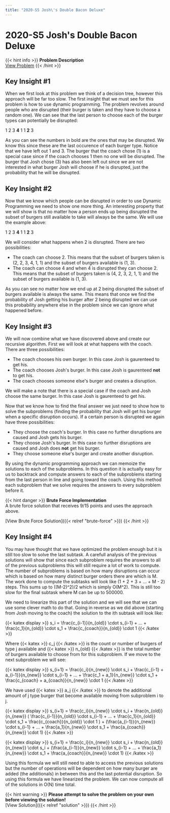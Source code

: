 ```yaml
---
title: "2020-S5 Josh\'s Double Bacon Deluxe"
---
```


# 2020-S5 Josh\'s Double Bacon Deluxe

{{< hint info >}}
**Problem Description**  
[View Problem](https://cemc.uwaterloo.ca/contests/computing/past_ccc_contests/2020/ccc/seniorEF.pdf)
{{< /hint >}}

## Key Insight #1

When we first look at this problem we think of a decision tree, however this approach will be far too slow. The first insight that we must see for this problem is how to use dynamic programming. The problem revolves around people who are disrupted (their burger is taken and they have to choose a random one). We can see that the last person to choose each of the burger types can potentially be disrupted:

1 2 3 **4** 1 1 **2** 3

As you can see the numbers in bold are the ones that may be disrupted. We know this since these are the last occurence of each burger type. Notice that we have left out 1 and 3. The burger that the coach chose (1) is a special case since if the coach chooses 1 then no one will be disrupted. The burger that Josh chose (3) has also been left out since we are not interested in what burger Josh will choose if he is disrupted, just the probability that he will be disrupted.

## Key Insight #2

Now that we know which people can be disrupted in order to use Dynamic Programming we need to show one more thing. An interesting property that we will show is that no matter how a person ends up being disrupted the subset of burgers still available to take will always be the same. We will use the example above:

1 2 3 **4** 1 1 **2** 3

We will consider what happens when 2 is disrupted. There are two possibilities:
- The coach can choose 2. This means that the subset of burgers taken is (2, 2, 3, 4, 1, 1) and the subset of burgers available is (1, 3).
- The coach can choose 4 and when 4 is disrupted they can choose 2. This means that the subset of burgers taken is (4, 2, 3, 2, 1, 1) and the subset of burgers available is (1, 3).

As you can see no matter how we end up at 2 being disrupted the subset of burgers available is always the same. This means that once we find the probability of Josh getting his burger after 2 being disrupted we can use this probability anywhere else in the problem since we can ignore what happened before.

## Key Insight #3

We will now combine what we have discovered above and create our recursive algorithm. First we will look at what happens with the coach. There are three possibilities:
- The coach chooses his own burger. In this case Josh is gaurenteed to get his.
- The coach chooses Josh's burger. In this case Josh is gaurenteed **not** to get his.
- The coach chooses someone else's burger and creates a disruption.

We will make a note that there is a special case if the coach and Josh choose the same burger. In this case Josh is gaurenteed to get his.

Now that we know how to find the final answer we just need to show how to solve the subproblems (finding the probability that Josh will get his burger when a specific disruption occurs). If a certain person is disrupted we again have three possibilities:
- They choose the coach's burger. In this case no further disruptions are caused and Josh gets his burger.
- They choose Josh's burger. In this case no further disruptions are caused and Josh does **not** get his burger.
- They choose someone else's burger and create another disruption.

By using the dynamic programming approach we can memoize the solutions to each of the subproblems. In this question it is actually easy for us to backtrack and compute answers to each of the subproblems starting from the last person in line and going toward the coach. Using this method each subproblem that we solve requires the answers to every subproblem before it.

{{< hint danger >}}
**Brute Force Implementation**  
A brute force solution that receives 9/15 points and uses the approach above.

[View Brute Force Solution]({{< relref "brute-force" >}})
{{< /hint >}}

## Key Insight #4

You may have thought that we have optimized the problem enough but it is still too slow to solve the last subtask. A carefull analysis of the previous solutions will show that since each subproblem requires the answers to all of the previous subproblems this will still require a lot of work to compute. The number of subproblems is based on how many disruptions can occur which is based on how many distinct burger orders there are which is M. The work done to compute the subtasks will look like (1 + 2 + 3 + ... + M - 2) steps. This sums up to ((M-2)^2)/2 which is simply O(M^2). This is still too slow for the final subtask where M can be up to 500000.

We need to linearize this part of the solution and we will see that we can use some clever math to do that. Going in reverse as we did above (starting from Josh moving to the coach) the solution to the ith subtask will look like:

{{< katex display >}}
s_i = \frac{c_{i-1}}{n_{old}} \cdot s_{i-1} + ... + \frac{c_1}{n_{old}} \cdot s_1 + \frac{c_{coach}}{n_{old}} \cdot 1
{{< /katex >}}

Where {{< katex >}} c_j {{< /katex >}} is the count or number of burgers of type j available and {{< katex >}} n_{old} {{< /katex >}} is the total number of burgers available to choose from for this subproblem. If we move to the next subproblem we will see:

{{< katex display >}}
s_{i+1} = \frac{c_i}{n_{new}} \cdot s_i + \frac{c_{i-1} + a_{i-1}}{n_{new}} \cdot s_{i-1} + ... + \frac{c_1 + a_1}{n_{new}} \cdot s_1 + \frac{c_{coach} + a_{coach}}{n_{new}} \cdot 1
{{< /katex >}}

We have used {{< katex >}} a_j {{< /katex >}} to denote the additional amount of j type burger that become available moving from subproblem i to j.

{{< katex display >}}
s_{i+1} = \frac{c_i}{n_{new}} \cdot s_i + \frac{n_{old}}{n_{new}} ( \frac{c_{i-1}}{n_{old}} \cdot s_{i-1} + ... + \frac{c_1}{n_{old}} \cdot s_1 + \frac{c_{coach}}{n_{old}} \cdot 1 ) + (\frac{a_{i-1}}{n_{new}} \cdot s_{i-1} + ... + \frac{a_1}{n_{new}} \cdot s_1 + \frac{a_{coach}}{n_{new}} \cdot 1)
{{< /katex >}}

{{< katex display >}}
s_{i+1} = \frac{c_i}{n_{new}} \cdot s_i + \frac{n_{old}}{n_{new}} \cdot s_i + (\frac{a_{i-1}}{n_{new}} \cdot s_{i-1} + ... + \frac{a_1}{n_{new}} \cdot s_1 + \frac{a_{coach}}{n_{new}} \cdot 1)
{{< /katex >}}

Using this formula we will still need to able to access the previous solutions but the number of operations will be dependent on how many burger are added (the additionals) in between this and the last potential disruption. So using this formula we have linearized the problem. We can now compute all of the solutions in O(N) time total.

{{< hint warning >}}
**Please attempt to solve the problem on your own before viewing the solution!**  
[View Solution]({{< relref "solution" >}})
{{< /hint >}}
